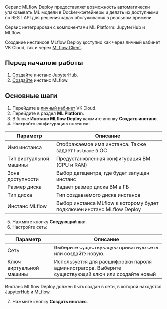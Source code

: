 Сервис MLflow Deploy предоставляет возможность автоматически упаковывать ML модели в Docker-контейнеры и делать их доступными по REST API для решения задач обслуживания в реальном времени.

Сервис интегрирован с компонентами ML Platform: JupyterHub и MLflow.

Создание инстансов MLflow Deploy доступно как через личный кабинет VK Cloud, так и через [MLflow Client](../../manage/manage-mLflow-client/).

## Перед началом работы

1. [Создайте](../../../jupyterhub/start/create/) инстанс JupyterHub.
2. [Создайте](../../../mlflow/start/create/) инстанс MLflow.

## Основные шаги

1. Перейдите в [личный кабинет](https://mcs.mail.ru/app/) VK Cloud.
2. Перейдите в раздел **ML Platform**.
3. В блоке **Инстанс MLflow Deploy** нажмите кнопку **Создать инстанс**.
4. Настройте конфигурацию инстанса:

| Параметр               | Описание                                                               |
| ---                    | ---                                                                    |
| Имя инстанса           | Отображаемое имя инстанса. Также задает `hostname` в ОС                |
| Тип виртуальной машины | Предустановленная конфигурация ВМ (CPU и RAM)                          |
| Зона доступности       | Выбор датацентра, где будет запущен инстанс                            |
| Размер диска           | Задает размер диска ВМ в ГБ                                            |
| Тип диска              | Тип создаваемого диска инстанса                                        |
| Инстанс MLflow         | Выбор инстанса MLflow к которому будет подключен инстанс MLflow Deploy |

5. Нажмите кнопку **Следующий шаг**.
6. Настройте сеть:

| Параметр                | Описание                                                                                           |
| ---                     | ---                                                                                                |
| Сеть                    | Выберите существующую приватную сеть или создайте новую.                                           |
| Ключ виртуальной машины | Используется для расшифровки пароля администратора. Выберите существующий ключ или создайте новый  |

   <info>

   Инстанс MLflow Deploy должен быть создан в сети, в которой находятся JupyterHub и MLflow.

   </info>

7. Нажмите кнопку **Создать инстанс**.
